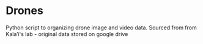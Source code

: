 # Drones
Python script to organizing drone image and video data. Sourced from from Kala’i's lab - original data stored on google drive
